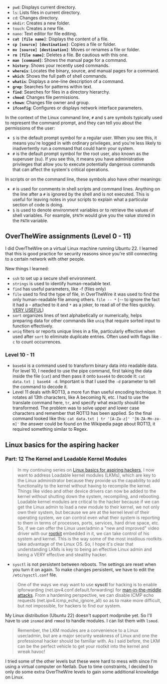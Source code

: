 - `pwd`: Displays current directory.
- `ls`: Lists files in current directory. 
- `cd`: Changes directory. 
- `mkdir`: Creates a new folder. 
- `touch`: Creates a new file. 
- `nano`: Text editor for file editing. 
- **`cat [file name]`**: Displays the content of a file.
- **`cp [source] [destination]`**: Copies a file or folder.
- **`mv [source] [destination]`**: Moves or renames a file or folder.
- **`rm [file name]`**: Deletes a file. Be cautious with this one.
- **`man [command]`**: Shows the manual page for a command.
- **`history`**: Shows your recently used commands.
- **`whereis`**: Locates the binary, source, and manual pages for a command.
- **`which`**: Shows the full path of shell commands.
- **`whatis`**: Displays a one-line description of a command.
- **`grep`**: Searches for patterns within text.
- **`find`**: Searches for files in a directory hierarchy.
- **`chmod`**: Changes file permissions.
- **`chown`**: Changes file owner and group.
- **`ifconfig`**: Configures or displays network interface parameters.

In the context of the Linux command line, `#` and `$` are symbols typically used to represent the command prompt, and they can tell you about the permissions of the user:

- `$` is the default prompt symbol for a regular user. When you see this, it means you're logged in with ordinary privileges, and you're less likely to inadvertently run a command that could harm your system.
- `#` is the default prompt symbol for the root user, also known as the superuser (su). If you see this, it means you have administrative privileges that allow you to execute potentially dangerous commands that can affect the system's critical operations.

In scripts or on the command line, these symbols also have other meanings:
- `#` is used for comments in shell scripts and command lines. Anything on the line after a `#` is ignored by the shell and is not executed. This is useful for leaving notes in your scripts to explain what a particular section of code is doing.
- `$` is used to denote environment variables or to retrieve the values of shell variables. For example, `$PATH` would give you the value stored in the `PATH` variable.

## OverTheWire assignments (Level 0 - 11)

I did OverTheWire on a virtual Linux machine running Ubuntu 22. I learned that this is good practice for security reasons since you're still connecting to a certain network with other people.

New things I learned:
- `ssh` to set up a secure shell environment.
- `strings` is used to identify human-readable text.
- `find` has useful parameters, like -f (files only)
- `file` used to find the type of file, in OverTheWire it was used to find the only human-readable file among others. `file -- *` (-- to ignore the fact it had a - attached to it and `*` as a joker, to read all of the files quickly. <u>VERY USEFUL</u>)
- `sort` organizes lines of text alphabetically or numerically, helps preparing data for other commands like `uniq` that require sorted input to function effectively.
- `uniq` filters or reports unique lines in a file, particularly effective when used after `sort` to eliminate duplicate entries. Often used with flags like `-c` to count occurrences. 
### Level 10 - 11
- `base64` is a command used to transform binary data into readable data. For level 10, I needed to use the pipe command, first taking the data inside the file (`cat`) and then pass it onto `base64` to decode it: `cat data.txt | base64 -d`. Important is that I used the `-d` parameter to tell the command to decode it.
- Level 11 deals with ROT13, a more fun than useful encoding technique. It rotates all 13th characters, like A becoming N, etc. I had to use the translate command here, `tr`, and specify what exactly should be transformed. The problem was to solve upper and lower case characters and remember that ROT13 has been applied. So the final command looked like this: `cat data.txt | tr '[A-Za-z]' '[N-ZA-Mn-za-m]'` the answer could be found on the Wikipedia page about ROT13, it required something similar to Regex. 

## Linux basics for the aspiring hacker
### Part: 12 The Kernel and Loadable Kernel Modules

>In my continuing series on [Linux basics for aspiring hackers](https://null-byte.wonderhowto.com/how-to/linux-basics/), I now want to address Loadable kernel modules (LKMs), which are key to the Linux administrator because they provide us the capability to add functionality to the kernel without having to recompile the kernel. Things like video and other device drivers can now be added to the kernel without shutting down the system, recompiling, and rebooting.
>Loadable kernel modules are critical to the hacker because if we can get the Linux admin to load a new module to their kernel, we not only own their system, but because we are at the kernel level of their operating system, we can control even what their system is reporting to them in terms of processes, ports, services, hard drive space, etc.
>So, if we can offer the Linux user/admin a "new and improved" video driver with our [rootkit](https://null-byte.wonderhowto.com/how-to/listeners/) embedded in it, we can take control of his system and kernel. This is the way some of the most insidious rootkits take advantage of the Linux OS.
>So, I hope it's clear that understanding LKMs is key to being an effective Linux admin and being a VERY effective and stealthy hacker.

- `sysctl` is not persistent between reboots. The settings are reset when you turn it on again. To make changes persistent, we have to edit the `/etc/sysctl.conf` file. 
> One of the ways we may want to use **sysctl** for hacking is to enable ipforwarding (net.ipv4.conf.default.forwarding) for [man-in-the-middle attacks](https://null-byte.wonderhowto.com/how-to/hack-like-pro-conduct-simple-man-middle-attack-0147291/). From a hardening perspective, we can disable ICMP echo requests (net.ipv4.icmp_echo_ignore_all) so as to make more difficult, but not impossible, for hackers to find our system.

My Linux distribution (Ubuntu 22) doesn't support modprobe yet. So I'll have to use `insmod` and `rmmod` to handle modules. I can list them with `lsmod`.

> Remember, the LKM modules are a convenience to a Linux user/admin, but are a major security weakness of Linux and one the professional hacker should be familiar with. As I said before, the LKM can be the perfect vehicle to get your rootkit into the kernel and wreak havoc!

I tried some of the other levels but these were hard to mess with since I'm using a virtual computer on Netlab. Due to time constraints, I decided to only do some extra OverTheWire levels to gain some additional knowledge on Linux. 